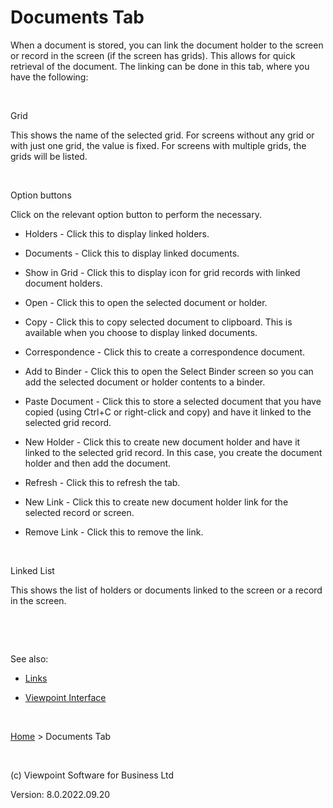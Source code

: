 



# Documents Tab
When a document is stored, you can link the document holder to the screen 
 or record in the screen (if the screen has grids). This allows for quick 
 retrieval of the document. The linking can be done in this tab, where 
 you have the following:

&nbsp;

Grid

This shows the name of the selected grid. For screens without any grid 
 or with just one grid, the value is fixed. For screens with multiple grids, 
 the grids will be listed.

&nbsp;

Option buttons

Click on the relevant option button to perform the necessary.

	

- Holders<span class="hcp3"> 
    	 - Click this to display linked holders.</span>

	

- Documents<span class="hcp3"> 
    	 - Click this to display linked documents.</span>

	

- Show in Grid - <span class="hcp3">Click 
    	 this to display icon for grid records with linked document holders.</span>

	

- Open <span class="hcp3">-</span> 
    	 <span class="hcp3">Click this to open the selected 
    	 document or holder.</span>

	

- Copy<span class="hcp3"> - Click this to copy selected document 
    	 to clipboard. This is available when you choose to display linked 
    	 documents.</span>

	

- Correspondence<span class="hcp3">&nbsp;- Click this to create a correspondence 
    	 document.</span>

	

- Add to 
    	 Binder<span class="hcp3"> - Click this to open the 
    	 Select Binder screen so you can add the selected document or holder 
    	 contents to a binder.</span>

	

- Paste Document <span class="hcp3">- 
    	 Click this to store a selected document that you have copied (using 
    	 Ctrl+C or right-click and copy) and have it linked to the selected 
    	 grid record.</span>

	

- <span class="hcp5">New Holder</span> - Click this 
    	 to create new document holder and have it linked to the selected grid 
    	 record. In this case, you create the document holder and then add 
    	 the document.

	

- <span class="hcp5">Refresh</span> - Click this 
    	 to refresh the tab.

	

- <span class="hcp5">New Link</span> - Click this 
    	 to create new document holder link for the selected record or screen.

	

- <span class="hcp5">Remove Link</span> - Click 
    	 this to remove the link.

&nbsp;

Linked List

This shows the list of holders or documents linked to the screen or 
 a record in the screen.

&nbsp;

&nbsp;

See also:

	

- [Links](file:///c:/temp/0457b882-c844-4314-8878-ce1a9c2207bd/Document_Manager/Links.htm)

	

- [Viewpoint Interface](file:///c:/temp/0457b882-c844-4314-8878-ce1a9c2207bd/input/Viewpoint_Interface.htm)

&nbsp;

[Home](file:///c:/temp/0457b882-c844-4314-8878-ce1a9c2207bd/input/Copyright_Notice.htm) &gt; Documents Tab

&nbsp;

(c) Viewpoint Software for 
 Business Ltd

Version: 8.0.2022.09.20


